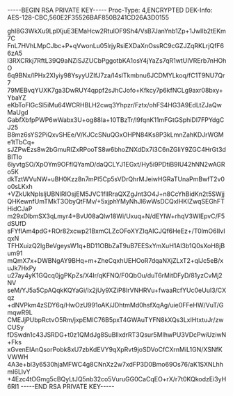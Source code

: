 -----BEGIN RSA PRIVATE KEY-----
Proc-Type: 4,ENCRYPTED
DEK-Info: AES-128-CBC,560E2F35526BAF850B241CD26A3D0155

ghI8G3WkXu9LplXjuE3EMaHcw2RtulOF9Sh4/VsB7JanYnb1Zp+1JwlIb2tEKm7C
FnL7HVhLMpCJbc+P+qVwonLu05lrjyRsiEXDaXnOssRC9cGZJZqRKLrjQfF66zA5
l3RXCRkj7RftL39Q9aNZiSJZUCbPggotbKA1osY4jYaZs7qR1wtUIVRErb7nHOhO
6q9BNx/lPHx2XIyiy98YsyyUZIfJ7za/I4slTkmbnu6JCDMYLkoq/fC1T9NU7Qr7
79MEBvqYUXK7ga3DwRUY4qppf2sJhCJofo+Kfkcy7p6kfNCLg9axr08bxy+YbaYZ
eKbToFlGcSl5iMu64WCRHBLH2cwq3Yhpzr/Fztx/ohFS4HG3A9EdLtZJaQwMaUgd
GabfXbfpPWP6wWabx3U+og88Ia+10TBzTr/l9fqnK11mFGtGSphiDI7FPYdgCJ25
B8mz6sYS2PiQxvSHEe/V/KJCcSNuQGxOHPN84Ks8P3kLmnZahKDJrWGMe1tTbCq+
sJZPwEzs8w2bGmuRIZxRPooTS8w6bhoZNXdDx7i3C6nZGliY9ZGC4HrGt3dBlTIo
6iyvtgSO/XpOYm9OFflQYamD/daQCLYJ1EGxt/Hy5i9PDtiB9IU42hNN2wAGRo5K
dkTztWVuNW+uBH0Kzz8n7mPl5Cp5sVDrQhrMJeiwHGRaTUnaPmBwfT2v0o0sLKxh
+VZkUkNpIsIjUBNlRIOsjEM5JVC1fllRraQXZgJnt3O4J+n8CcYhBidKn2t5SWjj
QHKewnfUmTMkT3ObyQtFMv/+5xjphYMyNhJl6wWsDCQxIHKIZwqSEGhFTHidCJaP
m29xDlbmSX3qLmyr4+BvU08aQlw18Wi/Uxuq+N/dEYIW+rhqV3WIEpvC/F5dSUfD
sFYfIAm4pdG+ROr82xcwp21BxmCLZcOFoXYZIqAICJQf6HeEz+/T0lmO6IIvIqxN
TFHXuizQ2lgBeVgeysW1q+BD11OBbZaT9uB7EESxYmXuH1Al3b1Q0sXoH8jBum91
mQmX7x+DWBNgAY9BHq+m+ZheCqxhUEHOoR7dqaNXjZLxT2+qlJc5eB/xuJk7HxPy
u27ay4yK1GQcq0jgPKpZs/X4Ir/qKFNQ/F0QbOu/duT6rMitDFyD/81yzCvMj2NV
seM/YJ5a5CpAQqkKQYaGi/Ix2jUy9XZiP8IrVNHRVu+fwaaRcfYUc0eUuI3/CXqz
+dNVPkm4zSDY6q/HwOzU991oAK/JDhtmMd0hsfXqAg/uie0FFeHW/VuT/GmqwR9L
CMEJjPUbpRctvO5Rm/jxpEMIC76B5pxT4GWAuTYFN8kXQs3LxIHtxtuJr/zwCUSy
fDSwdn1c43JSRDG+t0z1QMdJg8SuBllxdrRT3Qsur5MIhwPU3VDcPwiUziwN+Fks
xGvenEIAnQsorPobk8xU7zbKdEVY9qXpRvt9joSDVoCfCXrnMiL1GN/XSNfKVWWH
4A3e+bl3y6530hjaMFWC4g8CNnXz2w7xdFP3D0Bmo69Os76/aK1SXNLhhmI6LlvY
+4Ezc4tOGmg5cBQyLtJQ5nb32co5VuruGG0CaCqEO+rX/r7t0KQkodzEi3yH6Rl1
-----END RSA PRIVATE KEY-----
